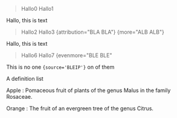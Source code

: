 > Hallo0
> Hallo1

Hallo, this is text

> Hallo2
> Hallo3
{attribution="BLA BLA"}
{more="ALB ALB"}

Hallo, this is text

> Hallo6
> Hallo7
{evenmore="BLE BLE"

This is no one `{source='BLEIP'}` on of them

A definition list

Apple
:   Pomaceous fruit of plants of the genus Malus in 
the family Rosaceae.

Orange
:   The fruit of an evergreen tree of the genus Citrus.
